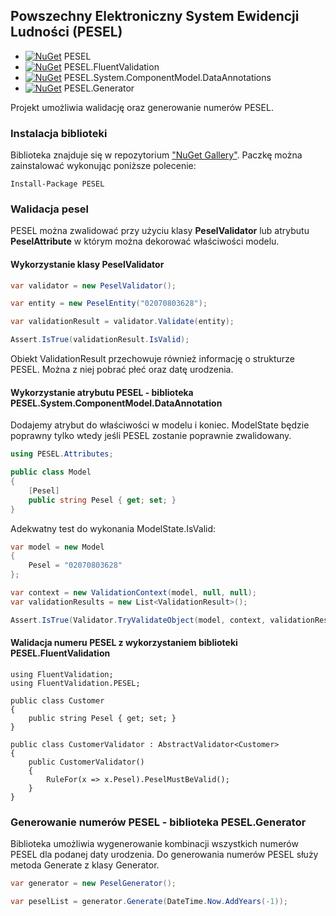 ﻿## Powszechny Elektroniczny System Ewidencji Ludności (PESEL) 

- [![NuGet](https://img.shields.io/nuget/v/PESEL.svg)](https://www.nuget.org/packages/PESEL/)  PESEL
- [![NuGet](https://img.shields.io/nuget/v/PESEL.FluentValidation.svg)](https://www.nuget.org/packages/PESEL.FluentValidation/) PESEL.FluentValidation
- [![NuGet](https://img.shields.io/nuget/v/PESEL.System.ComponentModel.DataAnnotations.svg)](https://www.nuget.org/packages/PESEL.System.ComponentModel.DataAnnotations/) PESEL.System.ComponentModel.DataAnnotations
- [![NuGet](https://img.shields.io/nuget/v/PESEL.Generator.svg)](https://www.nuget.org/packages/PESEL.Generator/) PESEL.Generator


Projekt umożliwia walidację oraz generowanie numerów PESEL.

### Instalacja biblioteki
Biblioteka znajduje się w repozytorium ["NuGet Gallery"](https://www.nuget.org/packages/PESEL). Paczkę można zainstalować wykonując poniższe polecenie:
```
Install-Package PESEL
```
### Walidacja pesel
PESEL można zwalidować przy użyciu klasy **PeselValidator** lub atrybutu **PeselAttribute** w którym można dekorować właściwości modelu.

#### Wykorzystanie klasy PeselValidator
```csharp
var validator = new PeselValidator();

var entity = new PeselEntity("02070803628");

var validationResult = validator.Validate(entity);

Assert.IsTrue(validationResult.IsValid);
```
Obiekt ValidationResult przechowuje również informację o strukturze PESEL. Można z niej pobrać płeć oraz datę urodzenia.

#### Wykorzystanie atrybutu PESEL - biblioteka PESEL.System.ComponentModel.DataAnnotation

Dodajemy atrybut do właściwości w modelu i koniec. 
ModelState będzie poprawny tylko wtedy jeśli PESEL zostanie poprawnie zwalidowany.
```csharp
using PESEL.Attributes;

public class Model
{
    [Pesel]
    public string Pesel { get; set; }
}
```
Adekwatny test do wykonania ModelState.IsValid:
```csharp
var model = new Model
{
    Pesel = "02070803628"
};

var context = new ValidationContext(model, null, null);
var validationResults = new List<ValidationResult>();

Assert.IsTrue(Validator.TryValidateObject(model, context, validationResults, true));
```

#### Walidacja numeru PESEL z wykorzystaniem biblioteki PESEL.FluentValidation
```
using FluentValidation;
using FluentValidation.PESEL;

public class Customer
{
    public string Pesel { get; set; }
}

public class CustomerValidator : AbstractValidator<Customer>
{
    public CustomerValidator()
    {
        RuleFor(x => x.Pesel).PeselMustBeValid();
    }
}
```

### Generowanie numerów PESEL - biblioteka PESEL.Generator

Biblioteka umożliwia wygenerowanie kombinacji wszystkich numerów PESEL dla podanej daty urodzenia.
Do generowania numerów PESEL służy metoda Generate z klasy Generator.
```csharp
var generator = new PeselGenerator();

var peselList = generator.Generate(DateTime.Now.AddYears(-1));
```
